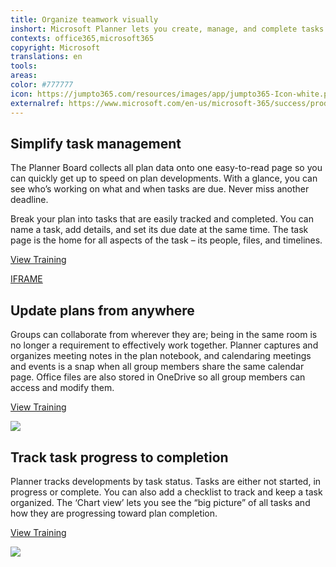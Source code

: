 ```yaml
---
title: Organize teamwork visually
inshort: Microsoft Planner lets you create, manage, and complete tasks with anyone in your organization through a single, easy-to-use portal. The secure, cloud-based tool provides access to your entire group from all devices, so no one misses a step.
contexts: office365,microsoft365
copyright: Microsoft
translations: en
tools: 
areas: 
color: #777777
icon: https://jumpto365.com/resources/images/app/jumpto365-Icon-white.png
externalref: https://www.microsoft.com/en-us/microsoft-365/success/productivitylibrary/organize-teamwork-visually
---
```


## Simplify task management

The Planner Board collects all plan data onto one easy-to-read page so you can quickly get up to speed on plan developments. With a glance, you can see who’s working on what and when tasks are due. Never miss another deadline.

Break your plan into tasks that are easily tracked and completed. You can name a task, add details, and set its due date at the same time. The task page is the home for all aspects of the task – its people, files, and timelines.

[View Training](https://support.office.com/article/Add-tasks-to-a-plan-c27dc8df-3c00-43ab-89a7-10ab5d72ba9c)

[IFRAME](https://www.microsoft.com/en-us/videoplayer/embed/RE1UKaw)

## Update plans from anywhere

Groups can collaborate from wherever they are; being in the same room is no longer a requirement to effectively work together. Planner captures and organizes meeting notes in the plan notebook, and calendaring meetings and events is a snap when all group members share the same calendar page. Office files are also stored in OneDrive so all group members can access and modify them.

[View Training](https://support.office.com/article/Collaborate-with-your-team-using-Microsoft-Planner-ce6bc5de-e267-4918-8443-cdede63f63e0)

![](http://img-prod-cms-rt-microsoft-com.akamaized.net/cms/api/am/imageFileData/RE1RkuO?ver=cbfd)

## Track task progress to completion

Planner tracks developments by task status. Tasks are either not started, in progress or complete. You can also add a checklist to track and keep a task organized. The ‘Chart view’ lets you see the “big picture” of all tasks and how they are progressing toward plan completion.

[View Training](https://support.office.com/article/View-your-plan-s-progress-7fee6495-d9c3-489a-8ae4-345804d2035c)

![](http://img-prod-cms-rt-microsoft-com.akamaized.net/cms/api/am/imageFileData/RE1RoGa?ver=5514)

